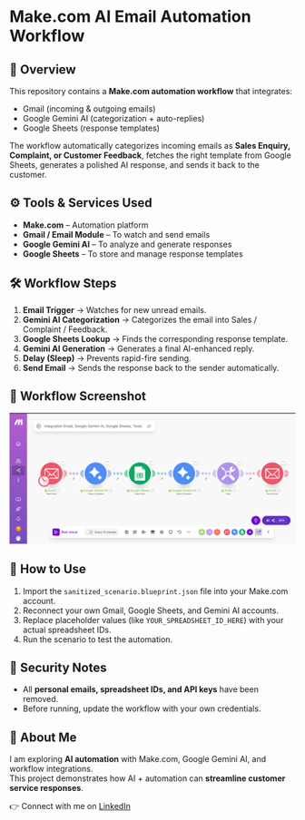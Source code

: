 # Make.com AI Email Automation Workflow

## 📌 Overview
This repository contains a **Make.com automation workflow** that integrates:
- Gmail (incoming & outgoing emails)  
- Google Gemini AI (categorization + auto-replies)  
- Google Sheets (response templates)  

The workflow automatically categorizes incoming emails as **Sales Enquiry, Complaint, or Customer Feedback**, fetches the right template from Google Sheets, generates a polished AI response, and sends it back to the customer.

## ⚙️ Tools & Services Used
- **Make.com** – Automation platform  
- **Gmail / Email Module** – To watch and send emails  
- **Google Gemini AI** – To analyze and generate responses  
- **Google Sheets** – To store and manage response templates  

## 🛠️ Workflow Steps
1. **Email Trigger** → Watches for new unread emails.  
2. **Gemini AI Categorization** → Categorizes the email into Sales / Complaint / Feedback.  
3. **Google Sheets Lookup** → Finds the corresponding response template.  
4. **Gemini AI Generation** → Generates a final AI-enhanced reply.  
5. **Delay (Sleep)** → Prevents rapid-fire sending.  
6. **Send Email** → Sends the response back to the sender automatically.  

## 📸 Workflow Screenshot
![Workflow Screenshot](123.png)

## 🚀 How to Use
1. Import the `sanitized_scenario.blueprint.json` file into your Make.com account.  
2. Reconnect your own Gmail, Google Sheets, and Gemini AI accounts.  
3. Replace placeholder values (like `YOUR_SPREADSHEET_ID_HERE`) with your actual spreadsheet IDs.  
4. Run the scenario to test the automation.  

## 🔐 Security Notes
- All **personal emails, spreadsheet IDs, and API keys** have been removed.  
- Before running, update the workflow with your own credentials.  

## 📖 About Me
I am exploring **AI automation** with Make.com, Google Gemini AI, and workflow integrations.  
This project demonstrates how AI + automation can **streamline customer service responses**.  

👉 Connect with me on [LinkedIn](https://www.linkedin.com/in/your-profile/)  

